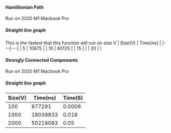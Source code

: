 #### Hamilitonian Path
Run on 2020 M1 Macbook Pro
##### Straight line graph
This is the fastest that this function will run on size V
| Size(V)  | Time(ns)  |
|---|---|
| 5  | 10875  |
| 10  | 60125  |
| 15  |   |
|  20 |   |




#### Strongly Connected Componants
Run on 2020 M1 Macbook Pro
##### Straight line graph
| Size(V)  | Time(ns)  | Time(S) |
|---|---|---|
|  100 |    877291| 0.0008|
|  1000 | 18039833  |0.018|
|  2000 | 50218083  |0.05|